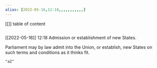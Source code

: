 ```yaml
---
alias: [2022-05-16,12:18,,,,,,,,,,,]
---
```

[[]]
table of content
```toc
```

[[2022-05-16]] 12:18
Admission or establishment of new States.

Parliament may by law admit into the Union, or establish, new States on such terms and conditions as it thinks fit.
```query
"a2"
```